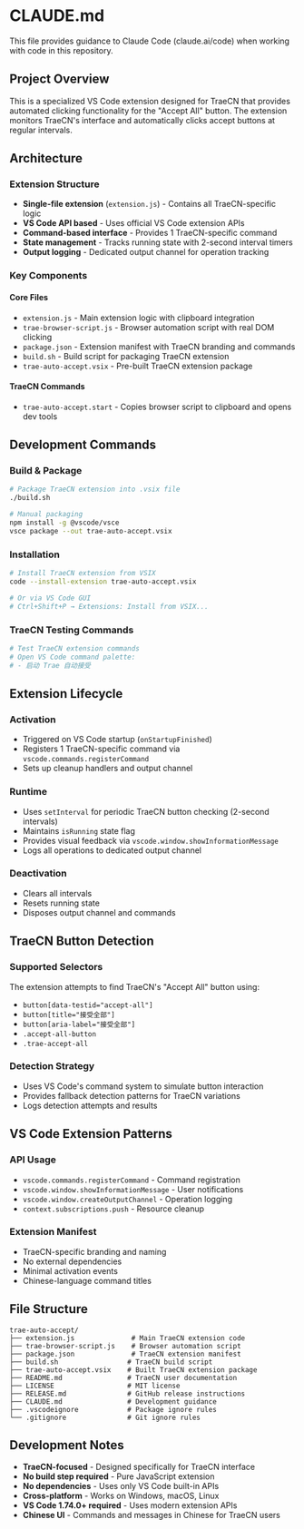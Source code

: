 # CLAUDE.md

This file provides guidance to Claude Code (claude.ai/code) when working with code in this repository.

## Project Overview

This is a specialized VS Code extension designed for TraeCN that provides automated clicking functionality for the "Accept All" button. The extension monitors TraeCN's interface and automatically clicks accept buttons at regular intervals.

## Architecture

### Extension Structure
- **Single-file extension** (`extension.js`) - Contains all TraeCN-specific logic
- **VS Code API based** - Uses official VS Code extension APIs
- **Command-based interface** - Provides 1 TraeCN-specific command
- **State management** - Tracks running state with 2-second interval timers
- **Output logging** - Dedicated output channel for operation tracking

### Key Components

#### Core Files
- `extension.js` - Main extension logic with clipboard integration
- `trae-browser-script.js` - Browser automation script with real DOM clicking
- `package.json` - Extension manifest with TraeCN branding and commands
- `build.sh` - Build script for packaging TraeCN extension
- `trae-auto-accept.vsix` - Pre-built TraeCN extension package

#### TraeCN Commands
- `trae-auto-accept.start` - Copies browser script to clipboard and opens dev tools

## Development Commands

### Build & Package
```bash
# Package TraeCN extension into .vsix file
./build.sh

# Manual packaging
npm install -g @vscode/vsce
vsce package --out trae-auto-accept.vsix
```

### Installation
```bash
# Install TraeCN extension from VSIX
code --install-extension trae-auto-accept.vsix

# Or via VS Code GUI
# Ctrl+Shift+P → Extensions: Install from VSIX...
```

### TraeCN Testing Commands
```bash
# Test TraeCN extension commands
# Open VS Code command palette:
# - 启动 Trae 自动接受
```

## Extension Lifecycle

### Activation
- Triggered on VS Code startup (`onStartupFinished`)
- Registers 1 TraeCN-specific command via `vscode.commands.registerCommand`
- Sets up cleanup handlers and output channel

### Runtime
- Uses `setInterval` for periodic TraeCN button checking (2-second intervals)
- Maintains `isRunning` state flag
- Provides visual feedback via `vscode.window.showInformationMessage`
- Logs all operations to dedicated output channel

### Deactivation
- Clears all intervals
- Resets running state
- Disposes output channel and commands

## TraeCN Button Detection

### Supported Selectors
The extension attempts to find TraeCN's "Accept All" button using:
- `button[data-testid="accept-all"]`
- `button[title="接受全部"]`
- `button[aria-label="接受全部"]`
- `.accept-all-button`
- `.trae-accept-all`

### Detection Strategy
- Uses VS Code's command system to simulate button interaction
- Provides fallback detection patterns for TraeCN variations
- Logs detection attempts and results

## VS Code Extension Patterns

### API Usage
- `vscode.commands.registerCommand` - Command registration
- `vscode.window.showInformationMessage` - User notifications
- `vscode.window.createOutputChannel` - Operation logging
- `context.subscriptions.push` - Resource cleanup

### Extension Manifest
- TraeCN-specific branding and naming
- No external dependencies
- Minimal activation events
- Chinese-language command titles

## File Structure

```
trae-auto-accept/
├── extension.js              # Main TraeCN extension code
├── trae-browser-script.js    # Browser automation script
├── package.json              # TraeCN extension manifest
├── build.sh                 # TraeCN build script
├── trae-auto-accept.vsix    # Built TraeCN extension package
├── README.md                # TraeCN user documentation
├── LICENSE                  # MIT license
├── RELEASE.md               # GitHub release instructions
├── CLAUDE.md                # Development guidance
├── .vscodeignore            # Package ignore rules
└── .gitignore               # Git ignore rules
```

## Development Notes

- **TraeCN-focused** - Designed specifically for TraeCN interface
- **No build step required** - Pure JavaScript extension
- **No dependencies** - Uses only VS Code built-in APIs
- **Cross-platform** - Works on Windows, macOS, Linux
- **VS Code 1.74.0+ required** - Uses modern extension APIs
- **Chinese UI** - Commands and messages in Chinese for TraeCN users
